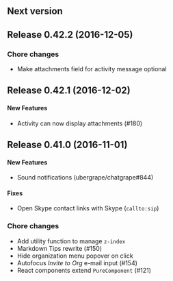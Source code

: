 ## Next version

## Release 0.42.2 (2016-12-05)

### Chore changes

* Make attachments field for activity message optional

## Release 0.42.1 (2016-12-02)

#### New Features

* Activity can now display attachments (#180)

## Release 0.41.0 (2016-11-01)

#### New Features

* Sound notifications (ubergrape/chatgrape#844)

#### Fixes

* Open Skype contact links with Skype (`callto:sip`)

### Chore changes

* Add utility function to manage `z-index`
* Markdown Tips rewrite (#150)
* Hide organization menu popover on click
* Autofocus *Invite to Org* e-mail input (#154)
* React components extend `PureComponent` (#121)
